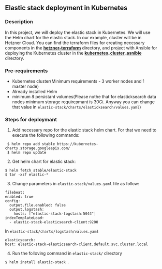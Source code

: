 ## Elastic stack deployment in Kubernetes

### Description
In this project, we will deploy the elastic stack in Kubernetes. We will use the Helm chart for the elastic stack. In our example, cluster will be in Hetzner Cloud. You can find the terraform files for creating necessary components in the [**hetzner-terraform**](https://github.com/TovmasHovhannisyan/kubernetes_elk/tree/master/hetzner_terrraform) directory, and project with Ansible for deploying the Kubernetes cluster in the [**kubernetes_cluster_asnible**](https://github.com/TovmasHovhannisyan/kubernetes_elk/tree/master/kubernetes_cluster_ansible) directory.

### Pre-requirements

* Kubernetes cluster(Minimum requirements - 3 worker nodes and 1 master node)
* Already installed Helm
* minimum 8 persistant volumes(Please nothe that for elasticksearch data nodes minimum storage requirepmant is 30Gi. Anyway you can change that value in `elastic-stack/charts/elasticksearch/values.yaml`)

### Steps for deploymant 
 1. Add necessary repo for the elastic stack helm chart. For that we need to execute the following commands:
 ```
  $ helm repo add stable https://kubernetes-charts.storage.googleapis.com/
  $ helm repo update
  ```
 2. Get helm chart for elastic stack:
 ```
 $ helm fetch stable/elastic-stack
 $ tar -xzf elastic-*
 ```
 3. Change parameters in `elastic-stack/values.yaml` file as follow: 
  ```
  filebeat:
  enabled: true
  config:
    output.file.enabled: false
    output.logstash:
      hosts: ["elastic-stack-logstash:5044"]
  indexTemplateLoad:
    - elastic-stack-elasticsearch-client:9200  
  ```
 In `elastic-stack/charts/logstash/values.yaml`

   ```
  elasticsearch:
  host: elastic-stack-elasticsearch-client.default.svc.cluster.local
   ```
 4. Run the folloving command in `elastic-stack/` directory  

 ```
 $ helm install elastic-stack .
 ```
